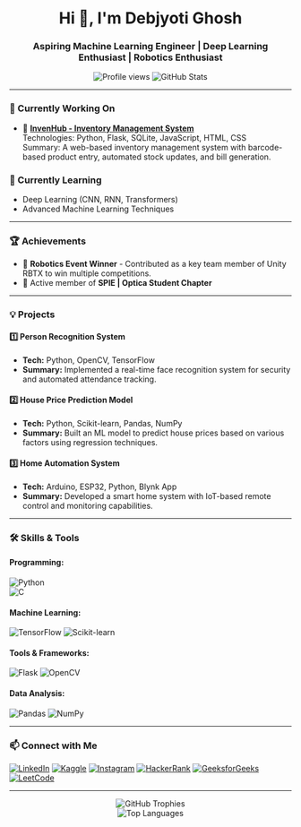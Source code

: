 <h1 align="center">Hi 👋, I'm Debjyoti Ghosh</h1>
<h3 align="center">Aspiring Machine Learning Engineer | Deep Learning Enthusiast | Robotics Enthusiast</h3>

<p align="center">
  <img src="https://komarev.com/ghpvc/?username=debjyoti71&label=Profile%20views&color=0e75b6&style=flat" alt="Profile views" />
  <img src="https://github-readme-stats.vercel.app/api?username=debjyoti71&show_icons=true&theme=radical" alt="GitHub Stats" />
</p>

---

### 🔭 Currently Working On
- 🚀 **[InvenHub - Inventory Management System](https://inven-hub.vercel.app/)**  
  Technologies: Python, Flask, SQLite, JavaScript, HTML, CSS  
  Summary: A web-based inventory management system with barcode-based product entry, automated stock updates, and bill generation.

### 🌱 Currently Learning
- Deep Learning (CNN, RNN, Transformers)
- Advanced Machine Learning Techniques

---

### 🏆 Achievements
- 🥇 **Robotics Event Winner** - Contributed as a key team member of Unity RBTX to win multiple competitions.
- 🎯 Active member of **SPIE | Optica Student Chapter**

---

### 💡 Projects
#### 1️⃣ **Person Recognition System**
- **Tech:** Python, OpenCV, TensorFlow
- **Summary:** Implemented a real-time face recognition system for security and automated attendance tracking.

#### 2️⃣ **House Price Prediction Model**
- **Tech:** Python, Scikit-learn, Pandas, NumPy
- **Summary:** Built an ML model to predict house prices based on various factors using regression techniques.

#### 3️⃣ **Home Automation System**
- **Tech:** Arduino, ESP32, Python, Blynk App
- **Summary:** Developed a smart home system with IoT-based remote control and monitoring capabilities.

---

### 🛠️ Skills & Tools
#### Programming:
![Python](https://img.shields.io/badge/Python-3776AB?style=for-the-badge&logo=python&logoColor=white)  
![C](https://img.shields.io/badge/C-00599C?style=for-the-badge&logo=c&logoColor=white)

#### Machine Learning:
![TensorFlow](https://img.shields.io/badge/TensorFlow-FF6F00?style=for-the-badge&logo=tensorflow&logoColor=white)
![Scikit-learn](https://img.shields.io/badge/Scikit--Learn-F7931E?style=for-the-badge&logo=scikit-learn&logoColor=white)

#### Tools & Frameworks:
![Flask](https://img.shields.io/badge/Flask-000000?style=for-the-badge&logo=flask&logoColor=white)
![OpenCV](https://img.shields.io/badge/OpenCV-5C3EE8?style=for-the-badge&logo=opencv&logoColor=white)

#### Data Analysis:
![Pandas](https://img.shields.io/badge/Pandas-150458?style=for-the-badge&logo=pandas&logoColor=white)
![NumPy](https://img.shields.io/badge/NumPy-013243?style=for-the-badge&logo=numpy&logoColor=white)

---

### 📫 Connect with Me
[![LinkedIn](https://img.shields.io/badge/LinkedIn-0077B5?style=for-the-badge&logo=linkedin&logoColor=white)](https://linkedin.com/in/debjyoti-ghosh)
[![Kaggle](https://img.shields.io/badge/Kaggle-20BEFF?style=for-the-badge&logo=kaggle&logoColor=white)](https://kaggle.com/debjyoti6007)
[![Instagram](https://img.shields.io/badge/Instagram-E4405F?style=for-the-badge&logo=instagram&logoColor=white)](https://instagram.com/debjyoti.ghosh_)
[![HackerRank](https://img.shields.io/badge/HackerRank-00EA64?style=for-the-badge&logo=hackerrank&logoColor=white)](https://www.hackerrank.com/debjyoti)
[![GeeksforGeeks](https://img.shields.io/badge/GeeksforGeeks-2F8D46?style=for-the-badge&logo=geeksforgeeks&logoColor=white)](https://auth.geeksforgeeks.org/user/debjyoti)
[![LeetCode](https://img.shields.io/badge/LeetCode-FFA116?style=for-the-badge&logo=leetcode&logoColor=white)](https://leetcode.com/debjyoti/)

---

<p align="center">
  <img src="https://github-profile-trophy.vercel.app/?username=debjyoti71&theme=radical" alt="GitHub Trophies" />
  <br>
  <img src="https://github-readme-stats.vercel.app/api/top-langs?username=debjyoti71&show_icons=true&locale=en&layout=compact&theme=radical" alt="Top Languages" />
</p>

